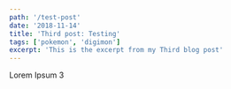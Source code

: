 ```yaml
---
path: '/test-post'
date: '2018-11-14'
title: 'Third post: Testing'
tags: ['pokemon', 'digimon']
excerpt: 'This is the excerpt from my Third blog post'
---
```



Lorem Ipsum 3
